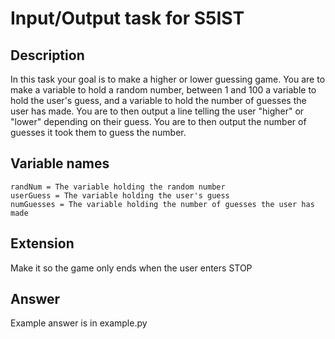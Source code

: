 # Input/Output task for S5IST

## Description
In this task your goal is to make a higher or lower guessing game. You are to make a variable to hold a random number, 
between 1 and 100
a variable to hold the user's guess, and a variable to hold the number of guesses the user has made. You are to then 
output a line telling the user "higher" or "lower" depending on their guess. You are to then output the number of 
guesses it took them to guess the number.

## Variable names
```
randNum = The variable holding the random number
userGuess = The variable holding the user's guess
numGuesses = The variable holding the number of guesses the user has made
```

## Extension
Make it so the game only ends when the user enters STOP

## Answer
Example answer is in example.py

